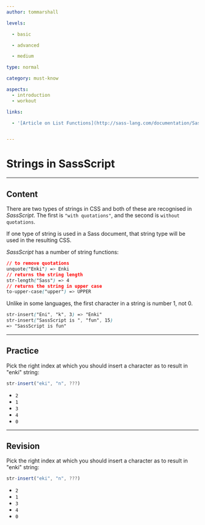 ```yaml
---
author: tommarshall

levels:

  - basic

  - advanced

  - medium

type: normal

category: must-know

aspects:
  - introduction
  - workout

links:

  - '[Article on List Functions](http://sass-lang.com/documentation/Sass/Script/Functions.html#list-functions){website}'


---
```


# Strings in SassScript

---
## Content

There are two types of strings in CSS and both of these are recognised in *SassScript*. The first is `"with quotations"`, and the second is `without quotations`.

If one type of string is used in a Sass document, that string type will be used in the resulting CSS.

*SassScript* has a number of string functions:
```css
// to remove quotations
unquote("Enki") => Enki
// returns the string length
str-length("Sass") => 4
// returns the string in upper case
to-upper-case("upper") => UPPER
```
Unlike in some languages, the first character in a string is number 1, not 0.
```css
str-insert("Eni", "k", 3) => "Enki"
str-insert("SassScript is ", "fun", 15)
=> "SassScript is fun"
```

---
## Practice

Pick the right index at which you should insert a character as to result in "enki" string:
```javascript
str-insert("eki", "n", ???)
```


* `2`
* `1`
* `3`
* `4`
* `0`

---
## Revision

Pick the right index at which you should insert a character as to result in "enki" string:
```javascript
str-insert("eki", "n", ???)
```


* `2`
* `1`
* `3`
* `4`
* `0`
